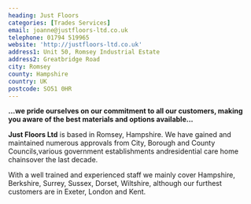 ```yaml
---
heading: Just Floors
categories: [Trades Services]
email: joanne@justfloors-ltd.co.uk
telephone: 01794 519965
website: 'http://justfloors-ltd.co.uk'
address1: Unit 50, Romsey Industrial Estate
address2: Greatbridge Road
city: Romsey
county: Hampshire
country: UK
postcode: SO51 0HR
---
```

**...we pride ourselves on our commitment to all our customers, making you aware of the best materials and options available...**

**Just Floors Ltd** is based in Romsey, Hampshire. We have gained and maintained numerous approvals from City, Borough and County Councils,various government establishments andresidential care home chainsover the last decade.

With a well trained and experienced staff we mainly cover Hampshire, Berkshire, Surrey, Sussex, Dorset, Wiltshire, although our furthest customers are in Exeter, London and Kent.


